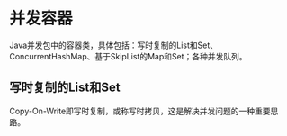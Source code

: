 # 并发容器
Java并发包中的容器类，具体包括：写时复制的List和Set、ConcurrentHashMap、基于SkipList的Map和Set；各种并发队列。

## 写时复制的List和Set
Copy-On-Write即写时复制，或称写时拷贝，这是解决并发问题的一种重要思路。



